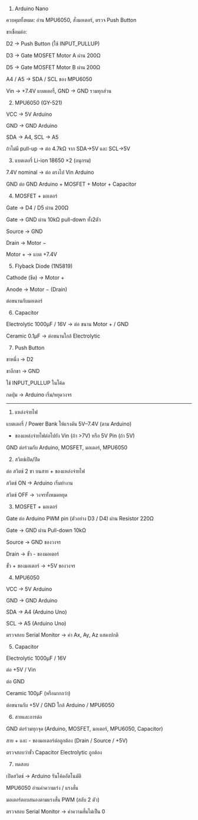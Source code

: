 1) Arduino Nano

ควบคุมทั้งหมด: อ่าน MPU6050, สั่งมอเตอร์, ตรวจ Push Button

ขาเชื่อมต่อ:

D2 → Push Button (ใช้ INPUT_PULLUP)

D3 → Gate MOSFET Motor A ผ่าน 200Ω

D5 → Gate MOSFET Motor B ผ่าน 200Ω

A4 / A5 → SDA / SCL ของ MPU6050

Vin → +7.4V แบตเตอรี่, GND → GND รวมทุกส่วน

2) MPU6050 (GY-521)

VCC → 5V Arduino

GND → GND Arduino

SDA → A4, SCL → A5

ถ้าไม่มี pull-up → ต่อ 4.7kΩ จาก SDA→5V และ SCL→5V

3) แบตเตอรี่ Li-ion 18650 ×2 (อนุกรม)

7.4V nominal → ต่อ ตรงไป Vin Arduino

GND ต่อ GND Arduino + MOSFET + Motor + Capacitor

4) MOSFET + มอเตอร์

Gate → D4 / D5 ผ่าน 200Ω

Gate → GND ผ่าน 10kΩ pull-down ทั้ง2ตัว

Source → GND

Drain → Motor −

Motor + → แบต +7.4V

5) Flyback Diode (1N5819)

Cathode (ขีด) → Motor +

Anode → Motor − (Drain)

ต่อขนานกับมอเตอร์

6) Capacitor

Electrolytic 1000µF / 16V → ต่อ ขนาน Motor + / GND

Ceramic 0.1µF → ต่อขนานใกล้ Electrolytic

7) Push Button

ขาหนึ่ง → D2

ขาอีกขา → GND

ใช้ INPUT_PULLUP ในโค้ด

กดปุ่ม → Arduino เริ่ม/หยุดวงจร


------------------------------------------------------------------------------------------------------------------------------------- 


1) แหล่งจ่ายไฟ

 แบตเตอรี่ / Power Bank ให้แรงดัน 5V–7.4V (ตาม Arduino)

 + ของแหล่งจ่ายไฟต่อไปยัง Vin (ถ้า >7V) หรือ 5V Pin (ถ้า 5V)

 GND ต่อร่วมกับ Arduino, MOSFET, มอเตอร์, MPU6050

2) สวิตช์เปิด/ปิด

 ต่อ สวิตช์ 2 ขา บนสาย + ของแหล่งจ่ายไฟ

 สวิตช์ ON → Arduino เริ่มทำงาน

 สวิตช์ OFF → วงจรทั้งหมดหยุด

3) MOSFET + มอเตอร์

 Gate ต่อ Arduino PWM pin (ตัวอย่าง D3 / D4) ผ่าน Resistor 220Ω

 Gate → GND ผ่าน Pull-down 10kΩ

 Source → GND ของวงจร

 Drain → ขั้ว - ของมอเตอร์

 ขั้ว + ของมอเตอร์ → +5V ของวงจร

4) MPU6050

 VCC → 5V Arduino

 GND → GND Arduino

 SDA → A4 (Arduino Uno)

 SCL → A5 (Arduino Uno)

 ตรวจสอบ Serial Monitor → ค่า Ax, Ay, Az แสดงปกติ

5) Capacitor

 Electrolytic 1000µF / 16V

ต่อ +5V / Vin

ต่อ GND

 Ceramic 100µF (หรือมากกว่า)

ต่อขนานกับ +5V / GND ใกล้ Arduino / MPU6050

6) สายและการต่อ

 GND ต่อร่วมทุกจุด (Arduino, MOSFET, มอเตอร์, MPU6050, Capacitor)

 สาย + และ - ของมอเตอร์ต่อถูกต้อง (Drain / Source / +5V)

 ตรวจสอบว่าขั้ว Capacitor Electrolytic ถูกต้อง

7) ทดสอบ

 เปิดสวิตช์ → Arduino รันโค้ดอัตโนมัติ

 MPU6050 อ่านค่าความเร่ง / แรงสั่น

 มอเตอร์ตอบสนองตามแรงสั่น PWM (สลับ 2 ตัว)

 ตรวจสอบ Serial Monitor → ค่าความสั่นไม่เป็น 0
